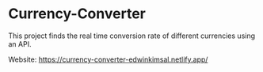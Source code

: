 # Currency-Converter

This project finds the real time conversion rate of different currencies using an API.

Website: https://currency-converter-edwinkimsal.netlify.app/
